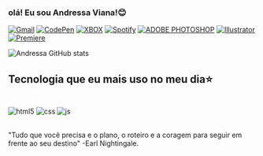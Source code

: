 ### olá! Eu sou Andressa Viana!😊

[![Gmail](https://img.shields.io/badge/Gmail-D14836?style=for-the-badge&logo=gmail&logoColor=white)](https://andressaprettylittle@gmail.com)
[![CodePen](https://img.shields.io/badge/Codepen-000000?style=for-the-badge&logo=codepen&logoColor=white)](https://hopesun8.com)
[![XBOX](https://img.shields.io/badge/Xbox-107C10?style=for-the-badge&logo=xbox&logoColor=white)](https://hopesun8.com)
[![Spotify](https://img.shields.io/badge/Spotify-1ED760?&style=for-the-badge&logo=spotify&logoColor=white)]()
[![ADOBE PHOTOSHOP](https://img.shields.io/badge/Adobe%20Photoshop-31A8FF?style=for-the-badge&logo=Adobe%20Photoshop&logoColor=black)]()
[![Illustrator](https://aleen42.github.io/badges/src/illustrator.svg)]()
[![Premiere](https://aleen42.github.io/badges/src/premiere.svg)]()

![Andressa GitHub stats](https://github-readme-stats.vercel.app/api?username=AndressaViana&show_icons=true&theme=radical)

## Tecnologia que eu mais uso no meu dia⭐

<div style="display: inline_block"><br/>
<img align="center" alt="html5" src="https://img.shields.io/badge/HTML5-E34F26?style=for-the-badge&logo=html5&logoColor=white" />
<img align="center" alt="css" src="https://img.shields.io/badge/CSS3-1572B6?style=for-the-badge&logo=css3&logoColor=white" />
<img align="center" alt="js" src="https://img.shields.io/badge/JavaScript-323330?style=for-the-badge&logo=javascript&logoColor=F7DF1E" />
</div><br/>


"Tudo que você precisa e o plano, o roteiro e a coragem para seguir em frente ao seu destino"
-Earl Nightingale.



